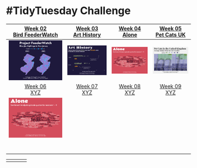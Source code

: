 # #TidyTuesday Challenge

<!-- table header, followed by pictures link -->

| [Week 02<br>Bird FeederWatch](https://github.com/poncest/tidytuesday/tree/main/2023/Week_02) | [Week 03<br>Art History](https://github.com/poncest/tidytuesday/tree/main/2023/Week_03) | [Week 04<br>Alone](https://github.com/poncest/tidytuesday/tree/main/2023/Week_04) | [Week 05<br>Pet Cats UK](https://github.com/poncest/tidytuesday/tree/main/2023/Week_05) |
|:----------------:|:----------------:|:----------------:|:----------------:|
|                              ![](Week_02/2023_02.png "Week 02")                              |                           ![](Week_03/2023_03.png "Week 03")                            |                        ![](Week_04/2023_04.png "Week 04")                         |                           ![](Week_05/2023_05.png "Week 05")                            |
|       [Week 06<br>XYZ](https://github.com/poncest/tidytuesday/tree/main/2023/Week_06)        |     [Week 07<br>XYZ](https://github.com/poncest/tidytuesday/tree/main/2023/Week_07)     |  [Week 08<br>XYZ](https://github.com/poncest/tidytuesday/tree/main/2023/Week_08)  |     [Week 09<br>XYZ](https://github.com/poncest/tidytuesday/tree/main/2023/Week_09)     |
|                              ![](Week_04/2023_04.png "Week 4")                               |                                                                                         |                                                                                   |                                                                                         |
|                                                                                              |                                                                                         |                                                                                   |                                                                                         |
|                                                                                              |                                                                                         |                                                                                   |                                                                                         |
|                                                                                              |                                                                                         |                                                                                   |                                                                                         |
|                                                                                              |                                                                                         |                                                                                   |                                                                                         |
|                                                                                              |                                                                                         |                                                                                   |                                                                                         |
|                                                                                              |                                                                                         |                                                                                   |                                                                                         |
|                                                                                              |                                                                                         |                                                                                   |                                                                                         |

|     |     |     |     |
|-----|-----|-----|-----|
|     |     |     |     |
